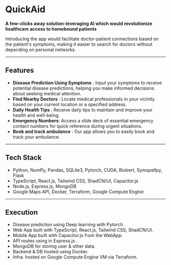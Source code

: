 # QuickAid 
**A few-clicks away solution-leveraging AI which would revolutionize healthcare access to  homebound patients**<br>

Introducing the app would facilitate doctor-patient connections based on the patient's symptoms, making it easier to search for doctors without  depending on personal networks.
*************
## Features
- **Disease Prediction Using Symptoms** : Input your symptoms to receive potential disease predictions, helping you make informed decisions about seeking medical attention.
- **Find Nearby Doctors** : Locate medical professionals in your vicinity based on your current location or a specified address.
- **Daily Health Tips** : Receive daily tips to maintain and improve your health and well-being.
- **Emergency Numbers**: Access a slide deck of essential emergency contact numbers for quick reference during urgent situations.
- **Book and track ambulance** : Our app allows you to easily book and track your ambulance.
*************
## Tech Stack
- Python, NumPy, Pandas, SQLite3,  Pytorch, CUDA, Biobert, Symspellpy, Flask
- TypeScript, React.js, Tailwind CSS, ShadCN/UI, Capacitor.js
- Node.js, Express.js, MongoDB
- Google Maps API, Docker, Terraform, Google Compute Engine
*************
## Execution
- Disease  prediction using Deep learning with Pytorch . 
- Web App built with TypeScript, React.js, Tailwind CSS, ShadCN/UI.
- Mobile App built with Capacitor.js from the WebApp.
- API routes using in Express.js . 
- MongoDB for storing user & other data.
- Backend & DB hosted using Docker.
- Infra. hosted on Google Compute Engine VM via Terraform.
